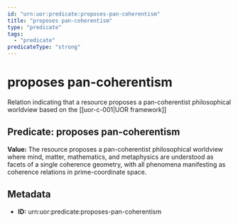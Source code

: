 ```yaml
---
id: "urn:uor:predicate:proposes-pan-coherentism"
title: "proposes pan-coherentism"
type: "predicate"
tags:
  - "predicate"
predicateType: "strong"
---
```


# proposes pan-coherentism

Relation indicating that a resource proposes a pan-coherentist philosophical worldview based on the [[uor-c-001|UOR framework]]

## Predicate: proposes pan-coherentism

**Value:** The resource proposes a pan-coherentist philosophical worldview where mind, matter, mathematics, and metaphysics are understood as facets of a single coherence geometry, with all phenomena manifesting as coherence relations in prime-coordinate space.

## Metadata

- **ID:** urn:uor:predicate:proposes-pan-coherentism
